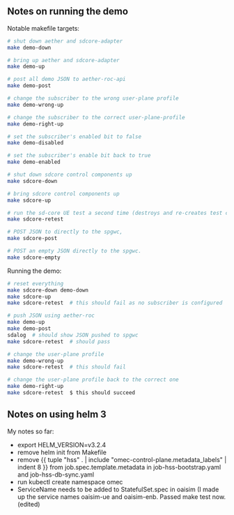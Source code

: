 ## Notes on running the demo

Notable makefile targets:

```bash
# shut down aether and sdcore-adapter
make demo-down

# bring up aether and sdcore-adapter
make demo-up

# post all demo JSON to aether-roc-api
make demo-post

# change the subscriber to the wrong user-plane profile
make demo-wrong-up

# change the subscriber to the correct user-plane-profile
make demo-right-up

# set the subscriber's enabled bit to false
make demo-disabled

# set the subscriber's enable bit back to true
make demo-enabled

# shut down sdcore control components up
make sdcore-down

# bring sdcore control components up
make sdcore-up

# run the sd-core UE test a second time (destroys and re-creates test containers)
make sdcore-retest

# POST JSON to directly to the spgwc, 
make sdcore-post

# POST an empty JSON directly to the spgwc.
make sdcore-empty

```

Running the demo:

```bash
# reset everything
make sdcore-down demo-down
make sdcore-up
make sdcore-retest  # this should fail as no subscriber is configured

# push JSON using aether-roc
make demo-up
make demo-post
sdalog  # should show JSON pushed to spgwc
make sdcore-retest  # should pass

# change the user-plane profile
make demo-wrong-up
make sdcore-retest  # this should fail

# change the user-plane profile back to the correct one
make demo-right-up
make sdcore-retest  $ this should succeed

```


## Notes on using helm 3

My notes so far:
* export HELM_VERSION=v3.2.4
* remove helm init from Makefile
* remove {{ tuple "hss" . | include "omec-control-plane.metadata_labels" | indent 8 }} from job.spec.template.metadata in job-hss-bootstrap.yaml and job-hss-db-sync.yaml
* run kubectl create namespace omec
* ServiceName needs to be added to StatefulSet.spec in oaisim (I made up the service names oaisim-ue and oaisim-enb.
Passed make test now. (edited)
